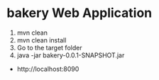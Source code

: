 # bakery Web Application

1. mvn clean
2. mvn clean install
3. Go to the target folder
4. java -jar bakery-0.0.1-SNAPSHOT.jar

- http://localhost:8090

